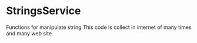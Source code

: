 # StringsService

Functions for manipulate string
This code is collect in internet of many times and many web site.
